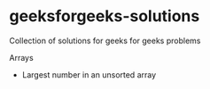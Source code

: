 # geeksforgeeks-solutions
Collection of solutions for geeks for geeks problems

Arrays
- Largest number in an unsorted array
